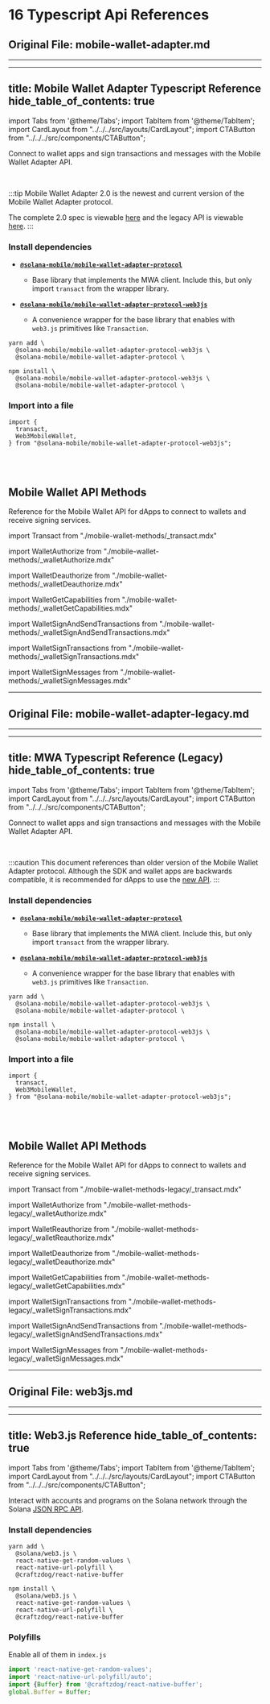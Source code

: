 # 16 Typescript Api References

## Original File: mobile-wallet-adapter.md
---
---
title: Mobile Wallet Adapter Typescript Reference
hide_table_of_contents: true
---

import Tabs from '@theme/Tabs';
import TabItem from '@theme/TabItem';
import CardLayout from "../../../src/layouts/CardLayout";
import CTAButton from "../../../src/components/CTAButton";

Connect to wallet apps and sign transactions and messages with the Mobile Wallet Adapter API.

<CTAButton label="API Reference" to="#mobile-wallet-api-methods" />

<br/>

:::tip
Mobile Wallet Adapter 2.0 is the newest and current version of the Mobile Wallet Adapter protocol.

The complete 2.0 spec is viewable [here](https://solana-mobile.github.io/mobile-wallet-adapter/spec/spec.html) and the legacy API is viewable [here](/reference/typescript/mobile-wallet-adapter-legacy).
:::

### Install dependencies

- [**`@solana-mobile/mobile-wallet-adapter-protocol`**](https://github.com/solana-mobile/mobile-wallet-adapter/tree/main/js/packages/mobile-wallet-adapter-protocol)

  - Base library that implements the MWA client. Include this, but only import `transact` from the wrapper library.

- [**`@solana-mobile/mobile-wallet-adapter-protocol-web3js`**](https://github.com/solana-mobile/mobile-wallet-adapter/tree/main/js/packages/mobile-wallet-adapter-protocol-web3js)
  - A convenience wrapper for the base library that enables with `web3.js` primitives like `Transaction`.

<Tabs>
<TabItem value="yarn" label="yarn">

```shell
yarn add \
  @solana-mobile/mobile-wallet-adapter-protocol-web3js \
  @solana-mobile/mobile-wallet-adapter-protocol \
```

</TabItem>
<TabItem value="npm" label="npm">

```shell
npm install \
  @solana-mobile/mobile-wallet-adapter-protocol-web3js \
  @solana-mobile/mobile-wallet-adapter-protocol \
```

</TabItem>
</Tabs>

### Import into a file

```tsx
import {
  transact,
  Web3MobileWallet,
} from "@solana-mobile/mobile-wallet-adapter-protocol-web3js";
```

<br/><br/>

## Mobile Wallet API Methods

Reference for the Mobile Wallet API for dApps to connect to wallets and receive signing services.

import Transact from "./mobile-wallet-methods/\_transact.mdx"

<Transact />

import WalletAuthorize from "./mobile-wallet-methods/\_walletAuthorize.mdx"

<WalletAuthorize />

import WalletDeauthorize from "./mobile-wallet-methods/\_walletDeauthorize.mdx"

<WalletDeauthorize />

import WalletGetCapabilities from "./mobile-wallet-methods/\_walletGetCapabilities.mdx"

<WalletGetCapabilities />

import WalletSignAndSendTransactions from "./mobile-wallet-methods/\_walletSignAndSendTransactions.mdx"

<WalletSignAndSendTransactions />

import WalletSignTransactions from "./mobile-wallet-methods/\_walletSignTransactions.mdx"

<WalletSignTransactions />

import WalletSignMessages from "./mobile-wallet-methods/\_walletSignMessages.mdx"

<WalletSignMessages />


---

## Original File: mobile-wallet-adapter-legacy.md
---
---
title: MWA Typescript Reference (Legacy)
hide_table_of_contents: true
---

import Tabs from '@theme/Tabs';
import TabItem from '@theme/TabItem';
import CardLayout from "../../../src/layouts/CardLayout";
import CTAButton from "../../../src/components/CTAButton";

Connect to wallet apps and sign transactions and messages with the Mobile Wallet Adapter API.

<CTAButton label="API Reference" to="#mobile-wallet-api-methods" />

<br/>

:::caution
This document references than older version of the Mobile Wallet Adapter protocol. Although the SDK and wallet apps are backwards compatible, it is
recommended for dApps to use the [new API](/reference/typescript/mobile-wallet-adapter).
:::

### Install dependencies

- [**`@solana-mobile/mobile-wallet-adapter-protocol`**](https://github.com/solana-mobile/mobile-wallet-adapter/tree/main/js/packages/mobile-wallet-adapter-protocol)

  - Base library that implements the MWA client. Include this, but only import `transact` from the wrapper library.

- [**`@solana-mobile/mobile-wallet-adapter-protocol-web3js`**](https://github.com/solana-mobile/mobile-wallet-adapter/tree/main/js/packages/mobile-wallet-adapter-protocol-web3js)
  - A convenience wrapper for the base library that enables with `web3.js` primitives like `Transaction`.

<Tabs>
<TabItem value="yarn" label="yarn">

```shell
yarn add \
  @solana-mobile/mobile-wallet-adapter-protocol-web3js \
  @solana-mobile/mobile-wallet-adapter-protocol \
```

</TabItem>
<TabItem value="npm" label="npm">

```shell
npm install \
  @solana-mobile/mobile-wallet-adapter-protocol-web3js \
  @solana-mobile/mobile-wallet-adapter-protocol \
```

</TabItem>
</Tabs>

### Import into a file

```tsx
import {
  transact,
  Web3MobileWallet,
} from "@solana-mobile/mobile-wallet-adapter-protocol-web3js";
```

<br/><br/>

## Mobile Wallet API Methods

Reference for the Mobile Wallet API for dApps to connect to wallets and receive signing services.

import Transact from "./mobile-wallet-methods-legacy/\_transact.mdx"

<Transact />

import WalletAuthorize from "./mobile-wallet-methods-legacy/\_walletAuthorize.mdx"

<WalletAuthorize />

import WalletReauthorize from "./mobile-wallet-methods-legacy/\_walletReauthorize.mdx"

<WalletReauthorize />

import WalletDeauthorize from "./mobile-wallet-methods-legacy/\_walletDeauthorize.mdx"

<WalletDeauthorize />

import WalletGetCapabilities from "./mobile-wallet-methods-legacy/\_walletGetCapabilities.mdx"

<WalletGetCapabilities />

import WalletSignTransactions from "./mobile-wallet-methods-legacy/\_walletSignTransactions.mdx"

<WalletSignTransactions />

import WalletSignAndSendTransactions from "./mobile-wallet-methods-legacy/\_walletSignAndSendTransactions.mdx"

<WalletSignAndSendTransactions />

import WalletSignMessages from "./mobile-wallet-methods-legacy/\_walletSignMessages.mdx"

<WalletSignMessages />


---

## Original File: web3js.md
---
---
title: Web3.js Reference
hide_table_of_contents: true
---

import Tabs from '@theme/Tabs';
import TabItem from '@theme/TabItem';
import CardLayout from "../../../src/layouts/CardLayout";
import CTAButton from "../../../src/components/CTAButton";

Interact with accounts and programs on the 
Solana network through the Solana [JSON RPC API](https://docs.solana.com/api/http).

<CTAButton label="API Reference" to="https://solana-labs.github.io/solana-web3.js/" />

### Install dependencies

<Tabs>
<TabItem value="yarn" label="yarn">

```shell
yarn add \
  @solana/web3.js \
  react-native-get-random-values \
  react-native-url-polyfill \
  @craftzdog/react-native-buffer
```

</TabItem>
<TabItem value="npm" label="npm">

```shell
npm install \
  @solana/web3.js \
  react-native-get-random-values \
  react-native-url-polyfill \
  @craftzdog/react-native-buffer
```

</TabItem>
</Tabs>

### Polyfills

Enable all of them in `index.js`

```typescript
import 'react-native-get-random-values';
import 'react-native-url-polyfill/auto';
import {Buffer} from '@craftzdog/react-native-buffer';
global.Buffer = Buffer;
```

